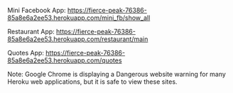 Mini Facebook App: https://fierce-peak-76386-85a8e6a2ee53.herokuapp.com/mini_fb/show_all

Restaurant App: https://fierce-peak-76386-85a8e6a2ee53.herokuapp.com/restaurant/main

Quotes App: https://fierce-peak-76386-85a8e6a2ee53.herokuapp.com/quotes

Note: Google Chrome is displaying a Dangerous website warning for many Heroku web applications, but it is safe to view these sites.
